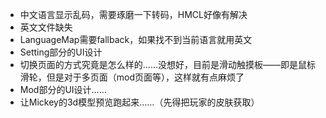 - 中文语言显示乱码，需要琢磨一下转码，HMCL好像有解决
- 英文文件缺失
- LanguageMap需要fallback，如果找不到当前语言就用英文
- Setting部分的UI设计
- 切换页面的方式究竟是怎么样的……没想好，目前是滑动触摸板——即是鼠标滑轮，但是对于多页面（mod页面等），这样就有点麻烦了
- Mod部分的UI设计……
- 让Mickey的3d模型预览跑起来……（先得把玩家的皮肤获取）
